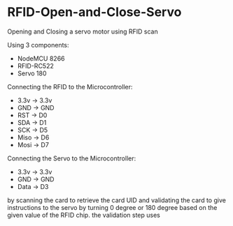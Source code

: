 # RFID-Open-and-Close-Servo
Opening and Closing a servo motor using RFID scan 

Using 3 components:
- NodeMCU 8266
- RFID-RC522
- Servo 180

Connecting the RFID to the Microcontroller:
- 3.3v -> 3.3v
- GND -> GND
- RST -> D0
- SDA -> D1
- SCK -> D5
- Miso -> D6
- Mosi -> D7

Connecting the Servo to the Microcontroller:
- 3.3v -> 3.3v
- GND -> GND
- Data -> D3

by scanning the card to retrieve the card UID and validating the card to give instructions to the servo by turning 0 degree or 180 degree based on the given value of the RFID chip. the validation step uses
